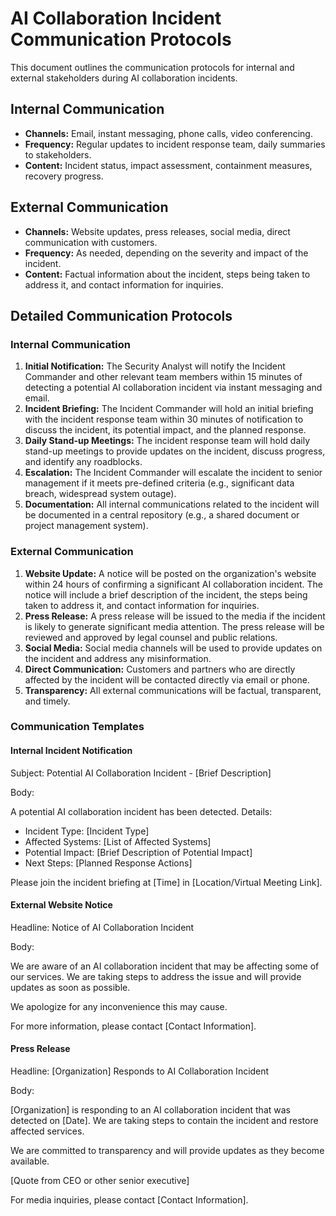 # AI Collaboration Incident Communication Protocols

This document outlines the communication protocols for internal and external stakeholders during AI collaboration incidents.

## Internal Communication
*   **Channels:** Email, instant messaging, phone calls, video conferencing.
*   **Frequency:** Regular updates to incident response team, daily summaries to stakeholders.
*   **Content:** Incident status, impact assessment, containment measures, recovery progress.

## External Communication
*   **Channels:** Website updates, press releases, social media, direct communication with customers.
*   **Frequency:** As needed, depending on the severity and impact of the incident.
*   **Content:** Factual information about the incident, steps being taken to address it, and contact information for inquiries.

## Detailed Communication Protocols

### Internal Communication
1.  **Initial Notification:** The Security Analyst will notify the Incident Commander and other relevant team members within 15 minutes of detecting a potential AI collaboration incident via instant messaging and email.
2.  **Incident Briefing:** The Incident Commander will hold an initial briefing with the incident response team within 30 minutes of notification to discuss the incident, its potential impact, and the planned response.
3.  **Daily Stand-up Meetings:** The incident response team will hold daily stand-up meetings to provide updates on the incident, discuss progress, and identify any roadblocks.
4.  **Escalation:** The Incident Commander will escalate the incident to senior management if it meets pre-defined criteria (e.g., significant data breach, widespread system outage).
5.  **Documentation:** All internal communications related to the incident will be documented in a central repository (e.g., a shared document or project management system).

### External Communication
1.  **Website Update:** A notice will be posted on the organization's website within 24 hours of confirming a significant AI collaboration incident. The notice will include a brief description of the incident, the steps being taken to address it, and contact information for inquiries.
2.  **Press Release:** A press release will be issued to the media if the incident is likely to generate significant media attention. The press release will be reviewed and approved by legal counsel and public relations.
3.  **Social Media:** Social media channels will be used to provide updates on the incident and address any misinformation.
4.  **Direct Communication:** Customers and partners who are directly affected by the incident will be contacted directly via email or phone.
5.  **Transparency:** All external communications will be factual, transparent, and timely.

### Communication Templates

#### Internal Incident Notification

Subject: Potential AI Collaboration Incident - [Brief Description]

Body:

A potential AI collaboration incident has been detected. Details:

*   Incident Type: [Incident Type]
*   Affected Systems: [List of Affected Systems]
*   Potential Impact: [Brief Description of Potential Impact]
*   Next Steps: [Planned Response Actions]

Please join the incident briefing at [Time] in [Location/Virtual Meeting Link].

#### External Website Notice

Headline: Notice of AI Collaboration Incident

Body:

We are aware of an AI collaboration incident that may be affecting some of our services. We are taking steps to address the issue and will provide updates as soon as possible.

We apologize for any inconvenience this may cause.

For more information, please contact [Contact Information].

#### Press Release

Headline: [Organization] Responds to AI Collaboration Incident

Body:

[Organization] is responding to an AI collaboration incident that was detected on [Date]. We are taking steps to contain the incident and restore affected services.

We are committed to transparency and will provide updates as they become available.

[Quote from CEO or other senior executive]

For media inquiries, please contact [Contact Information].

